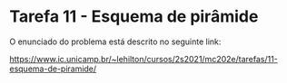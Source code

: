 # Tarefa 11 - Esquema de pirâmide
 
O enunciado do problema está descrito no seguinte link:

https://www.ic.unicamp.br/~lehilton/cursos/2s2021/mc202e/tarefas/11-esquema-de-piramide/